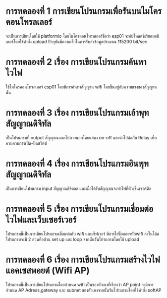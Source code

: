 # การทดลองที่ 1 การเขียนโปรแกรมเพื่อรันบนไมโครคอนโทรลเลอร์
จะเป็นการเขียนโดยใช้ platformio โดยไมโครคอนโทรลเลอร์ชื่อว่า esp01 จะอัปโหลดซีเรียลมอนิเตอร์โดยใช้คำสั่ง upload ปัจจุบันมีความเร็วในการรับส่งข้อมูลประมาณ 115200 bit/sec
# การทดลองที่ 2 เรื่อง การเขียนโปรแกรมค้นหาไวไฟ
ใช้ไมโครคอนโทรลเลอร์ esp01 โดยมีการค้นหาสัญญาน wifi โดยขึ้นอยู่กับความแรงของสัญญานนั้น
# การทดลองที่ 3 เรื่อง การเขียนโปรแกรมเอ้าพุทสัญญาณดิจิทัล
เป็นโปรแกรมที่ output สัญญาณออกไปภายนอกโดยแสดง on-off และนำไปต่อกับ Relay เพื่อควบควบการเปิด-ปิดสวิตซ์
# การทดลองที่ 4 เรื่อง การเขียนโปรแกรมอินพุทสัญญาณดิจิทัล
เป็นการเขียนโปรแกรม input สัญญาณดิจิตอล และเมื่อได้รับสัญญาณจะทำไฟที่ตัวเซ็นเซอร์ติด
# การทดลองที่ 5 เรื่อง การเขียนโปรแกรมเชื่อมต่อไวไฟและเว็บเซอร์เวอร์
โปรแกรมนี้เป็นการเขียนโปรแกรมเชื่อมต่อกับ wifi และเซิฟเวอร์ มีการใส่ชื่อและรหัสwifi ลงในโค้ด โปรแกรมจะมี 2 ส่วนคือส่วน set up และ loop จากนั้นรันโปรแกรมโดยใช้ upload
# การทดลองที่ 6 เรื่อง การเขียนโปรแกรมสร้างไวไฟแอคเซสพอยต์ (Wifi AP)
โปรแกรมนี้เป็นการเขียนโปรแกรมโดยกำหนด wifi เป็นของตัวเองที่เรียกว่า AP point จะมีการกำหนด AP Adress,gateway และ subnet ของตัวเองจากนั้นรันโปรแกรมโดยใช้คำสั่ง softAP
